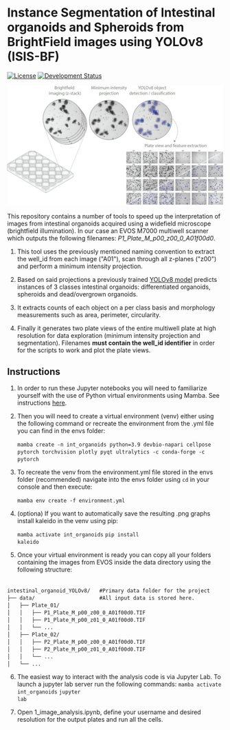 <h1>Instance Segmentation of Intestinal organoids and Spheroids from BrightField images using YOLOv8 (ISIS-BF)</h1>

[![License](https://img.shields.io/pypi/l/napari-accelerated-pixel-and-object-classification.svg?color=green)](https://github.com/adiezsanchez/intestinal_organoid_yolov8/blob/main/LICENSE)
[![Development Status](https://img.shields.io/pypi/status/napari-accelerated-pixel-and-object-classification.svg)](https://en.wikipedia.org/wiki/Software_release_life_cycle#Alpha)

![workflow](./images/workflow.png)

This repository contains a number of tools to speed up the interpretation of images from intestinal organoids acquired using a widefield microscope (brightfield illumination). In our case an EVOS M7000 multiwell scanner which outputs the following filenames: _P1_Plate_M_p00_z00_0_A01f00d0_.

1. This tool uses the previously mentioned naming convention to extract the well_id from each image ("A01"), scan through all z-planes ("z00") and perform a minimum intensity projection.

2. Based on said projections a previously trained [YOLOv8 model](https://github.com/adiezsanchez/bf_intorg_YOLOv8_dev) predicts instances of 3 classes intestinal organoids: differentiated organoids, spheroids and dead/overgrown organoids.

3. It extracts counts of each object on a per class basis and morphology measurements such as area, perimeter, circularity.

4. Finally it generates two plate views of the entire multiwell plate at high resolution for data exploration (minimum intensity projection and segmentation). Filenames **must contain the well_id identifier** in order for the scripts to work and plot the plate views.

<h2>Instructions</h2>

1. In order to run these Jupyter notebooks you will need to familiarize yourself with the use of Python virtual environments using Mamba. See instructions [here](https://biapol.github.io/blog/mara_lampert/getting_started_with_mambaforge_and_python/readme.html).

2. Then you will need to create a virtual environment (venv) either using the following command or recreate the environment from the .yml file you can find in the envs folder:

   <code>mamba create -n int_organoids python=3.9 devbio-napari cellpose pytorch torchvision plotly pyqt ultralytics -c conda-forge -c pytorch</code>

3. To recreate the venv from the environment.yml file stored in the envs folder (recommended) navigate into the envs folder using <code>cd</code> in your console and then execute:

   <code>mamba env create -f environment.yml</code>

4. (optiona) If you want to automatically save the resulting .png graphs install kaleido in the venv using pip:

   <code>mamba activate int_organoids</code>
   <code>pip install kaleido</code>

5. Once your virtual environment is ready you can copy all your folders containing the images from EVOS inside the data directory using the following structure:

<code>
intestinal_organoid_YOLOv8/   #Primary data folder for the project
├── data/                     #All input data is stored here. 
│   ├── Plate_01/
│   │   ├── P1_Plate_M_p00_z00_0_A01f00d0.TIF
│   │   ├── P1_Plate_M_p00_z01_0_A01f00d0.TIF
│   │   └── ...
│   ├── Plate_02/
│   │   ├── P2_Plate_M_p00_z00_0_A01f00d0.TIF
│   │   ├── P2_Plate_M_p00_z01_0_A01f00d0.TIF
│   │   └── ...
│   └── ...
</code>

6. The easiest way to interact with the analysis code is via Jupyter Lab. To launch a jupyter lab server run the following commands:
   <code>mamba activate int_organoids</code>
   <code>jupyter lab</code>

7. Open 1_image_analysis.ipynb, define your username and desired resolution for the output plates and run all the cells.
